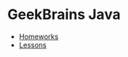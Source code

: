 # GeekBrains Java

- [Homeworks](src/main/java/geekbrains/homeworks/)
- [Lessons](src/main/java/geekbrains/lessons/)
